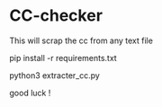 # CC-checker
This will scrap the cc from any text file


pip install -r requirements.txt

python3 extracter_cc.py

good luck !
